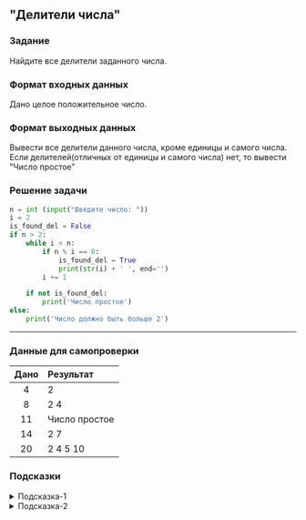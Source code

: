 ## "Делители числа"

### Задание

Найдите все делители заданного числа.

### Формат входных данных

Дано целое положительное число.

### Формат выходных данных

Вывести все делители данного числа, кроме единицы и самого числа. \
Если делителей(отличных от единицы и самого числа) нет, то вывести "Число простое"

### Решение задачи

```python
n = int (input("Введите число: "))
i = 2
is_found_del = False
if n > 2:
    while i < n:
        if n % i == 0:
            is_found_del = True
            print(str(i) + ' ', end='')
        i += 1

    if not is_found_del:
        print('Число простое')
else:
    print('Число должно быть больше 2')
```

---

### Данные для самопроверки

| Дано | Результат |
| :---: | :--- |
|    4    | 2 |
|    8    | 2 4  |
|    11    | Число простое |
|    14    | 2 7  |
|    20   | 2 4 5 10  |
### Подсказки

<details>
<summary>Подсказка-1</summary>
Если одно число делится без остатка на другое, то второе называют — делителем первого
</details>

<details>
<summary>Подсказка-2</summary>
Самый простой способ решить данную задачу - просто перебрать все числа от 2-ки до заданного числа и проверить, делится ли заданное число на них без остатка.
</details>
